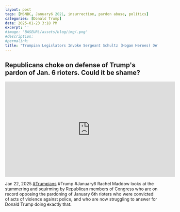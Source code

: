 ```yaml
---
layout: post
tags: [MSNBC, January6 2021, insurrection, pardon abuse, politics]
categories: [Donald Trump]
date: 2025-01-23 3:18 PM
excerpt: ''
#image: 'BASEURL/assets/blog/img/.png'
#description:
#permalink:
title: "Trumpian Legislators Invoke Sergeant Schultz (Hogan Heroes) Defense: I Know Nothing! I Know Nothing!"
---
```



## Republicans choke on defense of Trump's pardon of Jan. 6 rioters. Could it be shame?

<iframe width="560" height="315" src="https://www.youtube.com/embed/q6j3CN1EdZM?si=hHcilFdR-E2FUVKG" title="YouTube video player" frameborder="0" allow="accelerometer; autoplay; clipboard-write; encrypted-media; gyroscope; picture-in-picture; web-share" referrerpolicy="strict-origin-when-cross-origin" allowfullscreen></iframe>

Jan 22, 2025  [#Trumpians](https://www.gop.com/) #Trump #January6
Rachel Maddow looks at the stammering and squirming by Republican members of Congress who are on record opposing the pardoning of January 6th rioters who were convicted of acts of violence against police, and who are now struggling to answer for Donald Trump doing exactly that.

